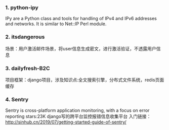 
### 1. python-ipy 
IPy are a Python class and tools for handling of IPv4 and IPv6 addresses and networks. It is similar to Net::IP Perl module.
### 2. itsdangerous
场景：用户激活邮件场景，将user信息生成密文，进行激活验证，不透露用户信息
### 3. dailyfresh-B2C
项目框架：django项目，涉及知识点:全文搜索引擎，分布式文件系统，redis页面缓存
### 4. Sentry  
Sentry is cross-platform application monitoring, with a focus on error reporting   stars:23K
django写的跨平台监控报错信息收集平台  入门链接：http://sinhub.cn/2019/07/getting-started-guide-of-sentry/

